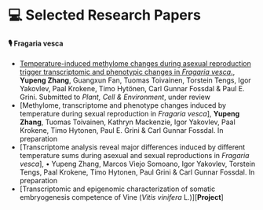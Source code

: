 
# 💻 Selected Research Papers

#### 🎙 Fragaria vesca
- [Temperature-induced methylome changes during asexual reproduction trigger transcriptomic and phenotypic changes in _Fragaria vesca_.](https://doi.org/10.1101/2022.10.09.511489), **Yupeng Zhang**, Guangxun Fan, Tuomas Toivainen, Torstein Tengs, Igor Yakovlev, Paal Krokene, Timo Hytönen, Carl Gunnar Fossdal & Paul E. Grini. Submitted to _Plant, Cell & Environment_, under review
- [Methylome, transcriptome and phenotype changes induced by temperature during sexual reproduction in _Fragaria vesca_], **Yupeng Zhang**, Tuomas Toivainen, Kathryn Mackenzie, Igor Yakovlev, Paal Krokene, Timo Hytonen, Paul E. Grini & Carl Gunnar Fossdal. In preparation
- [Transcriptome analysis reveal major differences induced by different temperature sums during asexual and sexual reproductions in _Fragaria vesca_], •	Yupeng Zhang, Marcos Viejo Somoano, Igor Yakovlev, Torstein Tengs, Paal Krokene, Timo Hytonen, Paul Grini & Carl Gunnar Fossdal. In preparation
- [Transcriptomic and epigenomic characterization of somatic embryogenesis competence of Vine (_Vitis vinifera_ L.)][**Project**]


